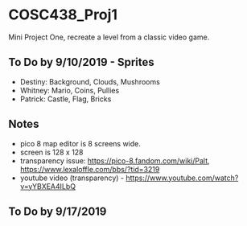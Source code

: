 # COSC438_Proj1

Mini Project One, recreate a level from a classic video game. 

## To Do by 9/10/2019 - Sprites 
- Destiny: Background, Clouds,  Mushrooms
- Whitney: Mario, Coins, Pullies 
- Patrick: Castle, Flag, Bricks

## Notes 
- pico 8 map editor is 8 screens wide.
- screen is 128 x 128 
- transparency issue: https://pico-8.fandom.com/wiki/Palt, https://www.lexaloffle.com/bbs/?tid=3219
- youtube video (transparency) - https://www.youtube.com/watch?v=yYBXEA4ILbQ

## To Do by 9/17/2019

